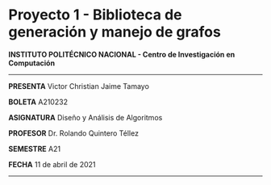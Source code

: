 # Proyecto 1 - Biblioteca de generación y manejo de grafos

**INSTITUTO POLITÉCNICO NACIONAL - Centro de Investigación en Computación**

---

**PRESENTA** Victor Christian Jaime Tamayo

**BOLETA** A210232

**ASIGNATURA** Diseño y Análisis de Algoritmos

**PROFESOR** Dr. Rolando Quintero Téllez

**SEMESTRE** A21

**FECHA** 11 de abril de 2021

---


